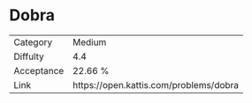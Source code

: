 # Dobra

<table>
    <tr>
        <td>Category</td>
        <td>Medium</td>
    </tr>
    <tr>
        <td>Diffulty</td>
        <td>4.4</td>
    </tr>
    <tr>
        <td>Acceptance</td>
        <td>22.66 %</td>
    </tr>
    <tr>
        <td>Link</td>
        <td>https://open.kattis.com/problems/dobra</td>
    </tr>
</table>